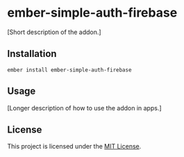 ember-simple-auth-firebase
==============================================================================

[Short description of the addon.]

Installation
------------------------------------------------------------------------------

```
ember install ember-simple-auth-firebase
```


Usage
------------------------------------------------------------------------------

[Longer description of how to use the addon in apps.]


License
------------------------------------------------------------------------------

This project is licensed under the [MIT License](LICENSE.md).
